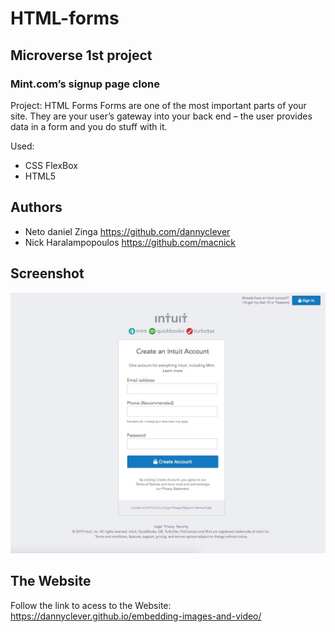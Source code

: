 # HTML-forms


## Microverse 1st project

### Mint.com’s signup page clone

Project: HTML Forms
Forms are one of the most important parts of your site. They are your user’s gateway into your back end – the user provides data in a form and you do stuff with it.

Used:
 * CSS FlexBox
 * HTML5
 
## Authors

 * Neto daniel Zinga https://github.com/dannyclever
 * Nick Haralampopoulos https://github.com/macnick

## Screenshot

![screenshot](img/screenshot.jpg)

## The Website
Follow the link to acess to the Website: https://dannyclever.github.io/embedding-images-and-video/
